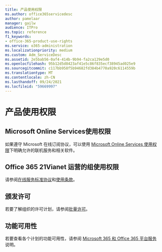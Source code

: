 ```yaml
---
title: 产品使用权限
ms.author: office365servicedesc
author: pamelaar
manager: gailw
audience: ITPro
ms.topic: reference
f1_keywords:
- office-365-product-use-rights
ms.service: o365-administration
ms.localizationpriority: medium
ms.custom: Adm_ServiceDesc
ms.assetid: 2e5bab56-0af4-414b-9b94-fa2ca129e5d0
ms.openlocfilehash: 95b12d5d8423af41e5c86f835ecf38945ad025e9
ms.sourcegitcommit: c117bb958f5b94682fd384b4770a920c6114559b
ms.translationtype: MT
ms.contentlocale: zh-CN
ms.lasthandoff: 09/24/2021
ms.locfileid: "59669997"
---
```

# <a name="product-use-rights"></a>产品使用权限

## <a name="microsoft-online-services-use-rights"></a>Microsoft Online Services使用权限

如果遵守 Microsoft 在线订阅协议，可以使用 [Microsoft Online Services 使用权限](https://www.microsoftvolumelicensing.com/DocumentSearch.aspx?Mode=3&DocumentTypeId=37&ShowArchived=true)下明确允许的联机服务和相关软件。
  
## <a name="office-365-operated-by-21vianet-use-rights"></a>Office 365 21Vianet 运营的组使用权限

请参阅[在线服务标准协议](https://www.21vbluecloud.com/office365/O365-AgreeWebDir/)和[使用条款](https://www.21vbluecloud.com/office365/O365-TOU/)。
  
## <a name="licensing"></a>颁发许可

若要了解组织的许可计划，请参阅[批量许可](https://go.microsoft.com/fwlink/?LinkId=393693)。
  
## <a name="feature-availability"></a>功能可用性

若要查看各个计划的功能可用性，请参阅 [Microsoft 365 和 Office 365 平台服务](office-365-platform-service-description.md)说明。
  

